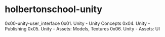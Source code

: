 # holbertonschool-unity
0x00-unity-user_interface
0x01. Unity - Unity Concepts
0x04. Unity - Publishing
0x05. Unity - Assets: Models, Textures
0x06. Unity - Assets: UI
